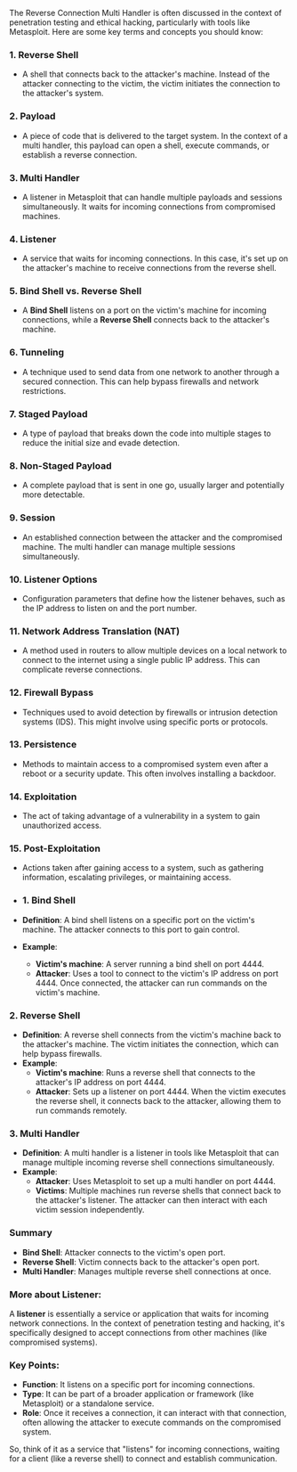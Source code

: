 The Reverse Connection Multi Handler is often discussed in the context of penetration testing and ethical hacking, particularly with tools like Metasploit. Here are some key terms and concepts you should know:

### 1. **Reverse Shell**

- A shell that connects back to the attacker's machine. Instead of the attacker connecting to the victim, the victim initiates the connection to the attacker's system.

### 2. **Payload**

- A piece of code that is delivered to the target system. In the context of a multi handler, this payload can open a shell, execute commands, or establish a reverse connection.

### 3. **Multi Handler**

- A listener in Metasploit that can handle multiple payloads and sessions simultaneously. It waits for incoming connections from compromised machines.

### 4. **Listener**

- A service that waits for incoming connections. In this case, it's set up on the attacker's machine to receive connections from the reverse shell.

### 5. **Bind Shell vs. Reverse Shell**

- A **Bind Shell** listens on a port on the victim's machine for incoming connections, while a **Reverse Shell** connects back to the attacker's machine.

### 6. **Tunneling**

- A technique used to send data from one network to another through a secured connection. This can help bypass firewalls and network restrictions.

### 7. **Staged Payload**

- A type of payload that breaks down the code into multiple stages to reduce the initial size and evade detection.

### 8. **Non-Staged Payload**

- A complete payload that is sent in one go, usually larger and potentially more detectable.

### 9. **Session**

- An established connection between the attacker and the compromised machine. The multi handler can manage multiple sessions simultaneously.

### 10. **Listener Options**

- Configuration parameters that define how the listener behaves, such as the IP address to listen on and the port number.

### 11. **Network Address Translation (NAT)**

- A method used in routers to allow multiple devices on a local network to connect to the internet using a single public IP address. This can complicate reverse connections.

### 12. **Firewall Bypass**

- Techniques used to avoid detection by firewalls or intrusion detection systems (IDS). This might involve using specific ports or protocols.

### 13. **Persistence**

- Methods to maintain access to a compromised system even after a reboot or a security update. This often involves installing a backdoor.

### 14. **Exploitation**

- The act of taking advantage of a vulnerability in a system to gain unauthorized access.

### 15. **Post-Exploitation**

- Actions taken after gaining access to a system, such as gathering information, escalating privileges, or maintaining access.

- ### 1. **Bind Shell**

- **Definition**: A bind shell listens on a specific port on the victim's machine. The attacker connects to this port to gain control.
- **Example**:
    - **Victim's machine**: A server running a bind shell on port 4444.
    - **Attacker**: Uses a tool to connect to the victim's IP address on port 4444. Once connected, the attacker can run commands on the victim's machine.

### 2. **Reverse Shell**

- **Definition**: A reverse shell connects from the victim's machine back to the attacker's machine. The victim initiates the connection, which can help bypass firewalls.
- **Example**:
    - **Victim's machine**: Runs a reverse shell that connects to the attacker's IP address on port 4444.
    - **Attacker**: Sets up a listener on port 4444. When the victim executes the reverse shell, it connects back to the attacker, allowing them to run commands remotely.

### 3. **Multi Handler**

- **Definition**: A multi handler is a listener in tools like Metasploit that can manage multiple incoming reverse shell connections simultaneously.
- **Example**:
    - **Attacker**: Uses Metasploit to set up a multi handler on port 4444.
    - **Victims**: Multiple machines run reverse shells that connect back to the attacker's listener. The attacker can then interact with each victim session independently.

### Summary

- **Bind Shell**: Attacker connects to the victim's open port.
- **Reverse Shell**: Victim connects back to the attacker's open port.
- **Multi Handler**: Manages multiple reverse shell connections at once.

### More about Listener:
A **listener** is essentially a service or application that waits for incoming network connections. In the context of penetration testing and hacking, it's specifically designed to accept connections from other machines (like compromised systems).

### Key Points:

- **Function**: It listens on a specific port for incoming connections.
- **Type**: It can be part of a broader application or framework (like Metasploit) or a standalone service.
- **Role**: Once it receives a connection, it can interact with that connection, often allowing the attacker to execute commands on the compromised system.

So, think of it as a service that "listens" for incoming connections, waiting for a client (like a reverse shell) to connect and establish communication.
